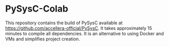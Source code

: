 # PySysC-Colab

This repository contains the build of PySysC available at https://github.com/accellera-official/PySysC. It takes approximately 15 minutes to compile all dependencies. It is an alternative to using Docker and VMs and simplifies project creation.
